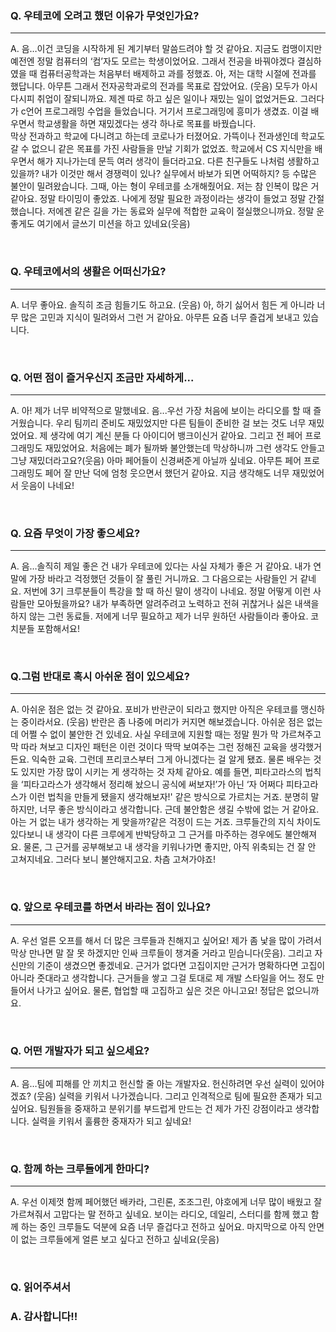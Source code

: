 ### Q. 우테코에 오려고 했던 이유가 무엇인가요?

---
A. 음…이건 코딩을 시작하게 된 계기부터 말씀드려야 할 것 같아요. 지금도 컴맹이지만 예전엔 정말 컴퓨터의 ‘컴’자도 모르는 학생이었어요. 그래서 전공을 바꿔야겠다 결심하였을 때 컴퓨터공학과는 처음부터 배제하고
과를 정했죠. 아, 저는 대학 시절에 전과를 했답니다. 아무튼 그래서 전자공학과로의 전과를 목표로 잡았어요. (웃음) 모두가 아시다시피 취업이 잘되니까요. 제겐 따로 하고 싶은 일이나 재밌는 일이 없었거든요.
그러다가 c언어 프로그래밍 수업을 들었습니다. 거기서 프로그래밍에 흥미가 생겼죠. 이걸 배우면서 학교생활을 하면 재밌겠다는 생각 하나로 목표를 바꿨습니다.<br>
막상 전과하고 학교에 다니려고 하는데 코로나가 터졌어요. 가뜩이나 전과생인데 학교도 갈 수 없으니 같은 목표를 가진 사람들을 만날 기회가 없었죠. 학교에서 CS 지식만을 배우면서 해가 지나가는데 문득 여러 생각이
들더라고요. 다른 친구들도 나처럼 생활하고 있을까? 내가 이것만 해서 경쟁력이 있나? 실무에서 바보가 되면 어떡하지? 등 수많은 불안이 밀려왔습니다. 그때, 아는 형이 우테코를 소개해줬어요. 저는 참 인복이 많은 거
같아요. 정말 타이밍이 좋았죠. 나에게 정말 필요한 과정이라는 생각이 들었고 정말 간절했습니다. 저에겐 같은 길을 가는 동료와 실무에 적합한 교육이 절실했으니까요. 정말 운 좋게도 여기에서 글쓰기 미션을 하고
있네요(웃음)


<br>

### Q. 우테코에서의 생활은 어떠신가요?

---

A. 너무 좋아요. 솔직히 조금 힘들기도 하고요. (웃음) 아, 하기 싫어서 힘든 게 아니라 너무 많은 고민과 지식이 밀려와서 그런 거 같아요. 아무튼 요즘 너무 즐겁게 보내고 있습니다.

<br>

### Q. 어떤 점이 즐거우신지 조금만 자세하게...

---

A. 아! 제가 너무 비약적으로 말했네요. 음...우선 가장 처음에 보이는 라디오를 할 때 즐거웠습니다. 우리 팀끼리 준비도 재밌었지만 다른 팀들이 준비한 걸 보는 것도 너무 재밌었어요. 제 생각에 여기 계신 분들
다 아이디어 뱅크이신거 같아요. 그리고 전 페어 프로그래밍도 재밌었어요. 처음에는 폐가 될까봐 불안했는데 막상하니까 그런 생각도 안들고 그냥 재밌더라고요?(웃음) 아마 페어들이 신경써준게 아닐까 싶네요. 아무튼 페어
프로그래밍도 페어 잘 만난 덕에 엄청 웃으면서 했던거 같아요. 지금 생각해도 너무 재밌었어서 웃음이 나네요!

<br>

### Q. 요즘 무엇이 가장 좋으세요?

---
A. 음…솔직히 제일 좋은 건 내가 우테코에 있다는 사실 자체가 좋은 거 같아요. 내가 연말에 가장 바라고 걱정했던 것들이 잘 풀린 거니까요. 그 다음으로는 사람들인 거 같네요. 저번에 3기 크루분들이 특강을 할 때
하신 말이 생각이 나네요. 정말 어떻게 이런 사람들만 모아뒀을까요? 내가 부족하면 알려주려고 노력하고 전혀 귀찮거나 싫은 내색을 하지 않는 그런 동료들. 저에게 너무 필요하고 제가 너무 원하던 사람들이라 좋아요.
코치분들 포함해서요!

<br>

### Q.그럼 반대로 혹시 아쉬운 점이 있으세요?

---

A. 아쉬운 점은 없는 것 같아요. 포비가 반란군이 되라고 했지만 아직은 우테코를 맹신하는 중이라서요. (웃음) 반란은 좀 나중에 머리가 커지면 해보겠습니다. 아쉬운 점은 없는데 어쩔 수 없이 불안한 건 있네요.
사실 우테코에 지원할 때는 정말 뭔가 막 가르쳐주고 막 따라 쳐보고 디자인 패턴은 이런 것이다 딱딱 보여주는 그런 정해진 교육을 생각했거든요. 익숙한 교육. 그런데 프리코스부터 그게 아니겠다는 걸 알게 됐죠. 물론
배우는 것도 있지만 가장 많이 시키는 게 생각하는 것 자체 같아요. 예를 들면, 피타고라스의 법칙을 ‘피타고라스가 생각해서 정리해 놨으니 공식에 써보자!’가 아닌 ‘자 어쩌다 피타고라스가 이런 법칙을 만들게 됐을지
생각해보자!' 같은 방식으로 가르치는 거죠. 분명히 말하지만, 너무 좋은 방식이라고 생각합니다. 근데 불안함은 생길 수밖에 없는 거 같아요. 아는 거 없는 내가 생각하는 게 맞을까?같은 걱정이 드는 거죠. 크루들간의
지식 차이도 있다보니 내 생각이 다른 크루에게 반박당하고 그 근거를 마주하는 경우에도 불안해져요. 물론, 그 근거를 공부해보고 내 생각을 키워나가면 좋지만, 아직 위축되는 건 잘 안 고쳐지네요. 그러다 보니
불안해지고요. 차츰 고쳐가야죠!


<br>

### Q. 앞으로 우테코를 하면서 바라는 점이 있나요?

---
A. 우선 얼른 오프를 해서 더 많은 크루들과 친해지고 싶어요! 제가 좀 낯을 많이 가려서 막상 만나면 말 잘 못 하겠지만 인싸 크루들이 챙겨줄 거라고 믿습니다(웃음). 그리고 자신만의 기준이 생겼으면 좋겠네요.
근거가 없다면 고집이지만 근거가 명확하다면 고집이 아니라 줏대라고 생각합니다. 근거들을 쌓고 그걸 토대로 제 개발 스타일을 어느 정도 만들어서 나가고 싶어요. 물론, 협업할 때 고집하고 싶은 것은 아니고요! 정답은
없으니까요.

<br>

### Q. 어떤 개발자가 되고 싶으세요?

---

A. 음…팀에 피해를 안 끼치고 헌신할 줄 아는 개발자요. 헌신하려면 우선 실력이 있어야겠죠? (웃음) 실력을 키워서 나가겠습니다. 그리고 인격적으로 팀에 필요한 존재가 되고 싶어요. 팀원들을 중재하고 분위기를
부드럽게 만드는 건 제가 가진 강점이라고 생각합니다. 실력을 키워서 훌륭한 중재자가 되고 싶네요!

<br>

### Q. 함께 하는 크루들에게 한마디?

---

A. 우선 이제껏 함께 페어했던 배카라, 그린론, 조조그린, 야호에게 너무 많이 배웠고 잘 가르쳐줘서 고맙다는 말 전하고 싶네요. 보이는 라디오, 데일리, 스터디를 함께 했고 함께 하는 중인 크루들도 덕분에 요즘
너무 즐겁다고 전하고 싶어요. 마지막으로 아직 안면이 없는 크루들에게 얼른 보고 싶다고 전하고 싶네요(웃음)

<br>

### Q. 읽어주셔서

### A. 감사합니다!!
